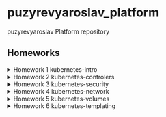 # puzyrevyaroslav_platform
puzyrevyaroslav Platform repository
## <b>Homeworks</b>
<details>
<summary>Homework 1 kubernetes-intro</summary>
1. Испробовал функционал k9s, посмотрев документацию разобрался с причинами устойчивости munikube.
Добавил необходимые описания в PR into main from kubernetes-prepare.

    1.1 При билде nginx были сгенерирован следующий артифакт:
    
    - https://hub.docker.com/repository/docker/puzyrevyaroslav/nginx_otus_hw_1

Сгенерирован необходимый манифест *web-pod.yaml* , которые находится в корне проекта.

Запущены поды и отработана логика работы с port-forward, после была использована логика встроенная в k9s.

2. Склонирован репозиторий для приложения hipster, во избежания попадания ненужного репозитория в github- добавлен файл .gitignore, с прописаными исключениями.

Далее по заданию сгенерирован пустой yaml файл из --dry-run и после запуска были исправлены ошибки, путём добавления необхоидмых переменных (раз полная работоспособность не требовалась, то были скопированы из оригинального манифеста).

Артефакт после билда hipster-frontend:

- https://hub.docker.com/repository/docker/puzyrevyaroslav/hipster_frontend
</details>
<details>
<summary>Homework 2 kubernetes-controlers</summary>
>Определите, что необходимо добавить в манифест:

Необходимо было добавить селектор следующего вида:
```
selector:
matchLabels:
    app: frontend
```
>Измените манифест таким образом, чтобы из манифеста сразу разворачивалось три реплики сервиса:

Необхоидмо изменить кол-во реплик: с 1 до 3.

>Почему обновление ReplicaSet не повлекло обновление запущенных pod?

ReplicaSet не отслеживает измненения конфигурации развёртывания, 
лишь поддерживает кол-во изначально сконфигурированных и запущенных подов.

### Deployment *

Для конфигурирования аналога blue-green развёртывания необходимо добавить секцию с использованием стратегии rollingUpdate, в параметры которой добавить конфигурацию:
```
...
rollingUpdate:
      maxSurge: 100%
      maxUnavailable: 0%
  ...
```
что начнёт удалять старые поды только после инициализации других с новой конфигурацией.

Для реализации Reverse Rolling Update необходима следующшая конфигурация:
```
...
    rollingUpdate:
      maxSurge: 0
      maxUnavailable: 1
  ...
```
которая позволит удалять старые поды только после инициализации нового пода, maxUnavailable: 1 разрешит делать это только по одному. 

### DaemonSet **

>Найдите способ модернизировать свой DaemonSet таким
образом, чтобы Node Exporter был развернут как на master, так и
на worker нодах:

Стандатный метод использованя DaemonSet позволяет разворачивать поды только на worker нодах. Происходит это из-за того, что у master и worker нод различные роли:
```
kubectl get nodes
NAME                  STATUS   ROLES                  AGE    VERSION
kind-control-plane    Ready    control-plane,master   97m   v1.21.1
kind-control-plane2   Ready    control-plane,master   97m   v1.21.1
kind-control-plane3   Ready    control-plane,master   96m   v1.21.1
kind-worker           Ready    <none>                 95m   v1.21.1
kind-worker2          Ready    <none>                 95m   v1.21.1
kind-worker3          Ready    <none>                 95m   v1.21.1
```

Для того, чтобы дать возможность поднимать поды на master нодах необходимо добавить следующие конфигурационные параметры:
```
...
  tolerations:
  - key: node-role.kubernetes.io/master
    operator: Exists
    effect: NoSchedule
  ...
```
где key: node-role.kubernetes.io/master позволит размешать поды на нодах с master ролью.
</details>
<details>
<summary>Homework 3 kubernetes-security</summary>

1. task01
```
kubectl apply -f bob-and-dave.yaml
```
2. task02
```
kubectl apply -f carol-and-other.yaml
```
3. task03
```
kubectl apply -f jane-and-ken.yaml
```
</details>
<details>
<summary>Homework 4 kubernetes-network</summary>
Выполнено домашнее задание, а также задание со звёздочкой.

Описание заданий со звёздочкой:

1. Были созданые 2 сервиса для tpc и udp протоколов 53го порта:

```
kubernetes-networks/coredns/coredns.yaml
```
2. Для доступности дэшборда k8s был добавлен ингресс с дополнительными аннтотациями от nginx:

```yaml
...
  annotations:
    nginx.ingress.kubernetes.io/rewrite-target: /
    nginx.ingress.kubernetes.io/backend-protocol: "HTTPS"
...
```
3. Для канареечного релиза была использована копия прошлых манифесто с небольшими изменениями в аннотациях от nginx.

```yaml
...
  annotations:
    nginx.ingress.kubernetes.io/rewrite-target: /
    nginx.ingress.kubernetes.io/canary: "true"  
    nginx.ingress.kubernetes.io/canary-weight: "50"
...
```
</details>
<details>
<summary>Homework 5 kubernetes-volumes</summary>

1. Был поднят minio из sts манифеста предоставленного в ДЗ.

2. Для задания со ⭐ был добавлен Secret в манифест, внутри которого данные  типа data автоматически энкодятся в строку при разворачивании pod из манифеста.

</details>
<details>
<summary>Homework 6 kubernetes-templating</summary>
Домашнее задание выполнено на платформе YandexCloud. Используется helm v3.6.3.

# cert-manager
Для установки cert-manager согласно документации необходимо установить дополнительные CDR:
```
kubectl apply -f https://github.com/jetstack/cert-manager/releases/download/v1.4.0/cert-manager.crds.yaml
```

Для chartmuseum указаны корректнсые ip адреса, с развёрнутого nginx-ingress и был установлен без проблем, с валидными сертификатами от acme.

# chartmuseum ⭐

В работе с chartmuseum нет абсолютно ничего сложного
```bash
helm repo add %reponame% %repourl%
cd chart/
helm package .
curl --data-binary "@chart-%version%.tgz" http://%repourl%:%port%/api/charts
```
*также можно использовать специальный плагин для helm*
```
helm push chart/ %reponame%
```
, кроме основных настроек: для того, чтобы работать с api необходимо при применении чарта указать параметр с слудующим значением:
```yaml
  DISABLE_API: false
```
# helmfile ⭐
Файл описан по пути заданному в описании задания:
```
```
Добавлены:
```yaml
- chart: stable/nginx 
  version: 1.41.3
- chart: jetstack/cert-manager 
  version: 2.13.2
- chart: harbor/harbor
  version: 1.1.2
```
с обязательным изменением expose.ingress.hosts.core для harbor, иначе он работать не будет. :)

# Создаём свой helm chart
*Так как в задании не указано включать .tgz файлы в .gitignore, а вес файлов очень маленький- они были оставленные для наглядности.*

Добавлены зависимости в Chart.yaml:
```yaml
...
dependencies:
- name: frontend
  version: 0.1.0
  repository: "file://../frontend"
```
# Создаём свой helm chart ⭐
Добавлена зависимость в Chart.yaml:
```yaml
...
- name: redis
  version: "14.8.7"
  repository: "@bitnami"
```
Также в values.yaml добавлена переменная:
```yaml
# for possible connect hipster-shop with standalone redis
redisCart: redis-cart-headless:6379
```
# Работа с helm-secrets 
При генерации gpg-ключей не возникло никаких проблем, также при шифровании секрета не было никаких сложностей.
После установки просмотр секрета методом base64 -d показал корректное значение: hiddenValue%.
# Kustomize
Все файлы и манифесты по примеру из лекции были положены в директорию kustomize.
</details>